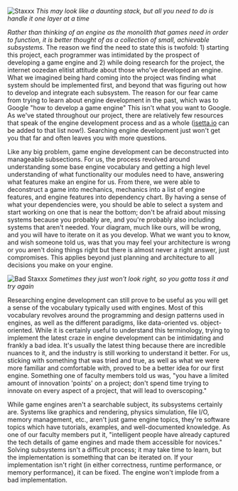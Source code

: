 ![Staxxx](../../images/postmortems/Pancakes.png)
*This may look like a daunting stack, but all you need to do is handle it one layer at a time*

_Rather than thinking of an engine as the monolith that games need in order to function, it is better thought of as a collection of small, achievable subsystems._ The reason we find the need to state this is twofold: 1) starting this project, each programmer was intimidated by the prospect of developing a game engine and 2) while doing research for the project, the internet oozedan elitist attitude about those who've developed an engine. What we imagined being hard coming into the project was finding what system should be implemented first, and beyond that was figuring out how to develop and integrate each subsystem. The reason for our fear came from trying to learn about engine development in the past, which was to Google "how to develop a game engine" This isn't what you want to Google. As we've stated throughout our project, there are relatively few resources that speak of the engine development process and as a whole ([isetta.io](http://isetta.io) can be added to that list now!). Searching engine development just won't get you that far and often leaves you with more questions.

Like any big problem, game engine development can be deconstructed into manageable subsections. For us, the process revolved around understanding some base engine vocabulary and getting a high level understanding of what functionality our modules need to have, answering what features make an engine for us. From there, we were able to deconstruct a game into mechanics, mechanics into a list of engine features, and engine features into dependency chart. By having a sense of what your dependencies were, you should be able to select a system and start working on one that is near the bottom; don't be afraid about missing systems because you probably are, and you're probably also including systems that aren't needed. Your diagram, much like ours, will be wrong, and you will have to iterate on it as you develop. What we want you to know, and wish someone told us, was that you may feel your architecture is wrong or you aren't doing things right but there is almost never a right answer, just compromises. This applies beyond just planning and architecture to all decisions you make on your engine.

![Bad Staxxx](../../images/postmortems/Bad_Pancakes.png)
*Sometimes they just won't look right, so you gotta toss it and try again*

Researching engine development can still prove to be useful as you will get a sense of the vocabulary typically used with engines. Most of this vocabulary revolves around the programming and design patterns used in engines, as well as the different paradigms, like data-oriented vs. object-oriented. While it is certainly useful to understand this terminology, trying to implement the latest craze in engine development can be intimidating and frankly a bad idea. It's usually the latest thing because there are incredible nuances to it, and the industry is still working to understand it better. For us, sticking with something that was tried and true, as well as what we were more familiar and comfortable with, proved to be a better idea for our first engine. Something one of faculty members told us was, "you have a limited amount of innovation 'points' on a project; don't spend time trying to innovate on every aspect of a project, that will lead to overscoping."

While game engines aren't a searchable subject, its subsystems certainly are. Systems like graphics and rendering, physics simulation, file I/O, memory management, etc., aren't just game engine topics, they're software topics which have tutorials, examples, and well-documented knowledge. As one of our faculty members put it, "intelligent people have already captured the tech details of game engines and made them accessible for novices." Solving subsystems isn't a difficult process; it may take time to learn, but the implementation is something that can be iterated on. If your implementation isn't right (in either correctness, runtime performance, or memory performance), it can be fixed. The engine won't implode from a bad implementation.